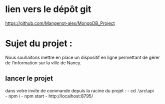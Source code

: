 
# lien vers le dépôt git
https://github.com/Mangenot-alex/MongoDB_Project

# Sujet du projet :
Nous souhaitons mettre en place un dispositif en ligne permettant de
gérer de l’information sur la ville de Nancy.

## lancer le projet
dans votre invite de commande depuis la racine du projet :
    - cd .\src\api\
    - npm i
    - npm start 
    - http://localhost:8795/